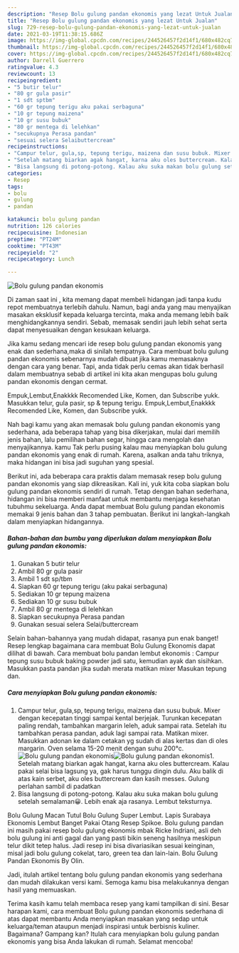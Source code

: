 ```yaml
---
description: "Resep Bolu gulung pandan ekonomis yang lezat Untuk Jualan"
title: "Resep Bolu gulung pandan ekonomis yang lezat Untuk Jualan"
slug: 729-resep-bolu-gulung-pandan-ekonomis-yang-lezat-untuk-jualan
date: 2021-03-19T11:38:15.686Z
image: https://img-global.cpcdn.com/recipes/244526457f2d14f1/680x482cq70/bolu-gulung-pandan-ekonomis-foto-resep-utama.jpg
thumbnail: https://img-global.cpcdn.com/recipes/244526457f2d14f1/680x482cq70/bolu-gulung-pandan-ekonomis-foto-resep-utama.jpg
cover: https://img-global.cpcdn.com/recipes/244526457f2d14f1/680x482cq70/bolu-gulung-pandan-ekonomis-foto-resep-utama.jpg
author: Darrell Guerrero
ratingvalue: 4.3
reviewcount: 13
recipeingredient:
- "5 butir telur"
- "80 gr gula pasir"
- "1 sdt sptbm"
- "60 gr tepung terigu aku pakai serbaguna"
- "10 gr tepung maizena"
- "10 gr susu bubuk"
- "80 gr mentega di lelehkan"
- "secukupnya Perasa pandan"
- "sesuai selera Selaibuttercream"
recipeinstructions:
- "Campur telur, gula,sp, tepung terigu, maizena dan susu bubuk. Mixer dengan kecepatan tinggi sampai kental berjejak. Turunkan kecepatan paling rendah, tambahkan margarin leleh, aduk sampai rata. Setelah itu tambahkan perasa pandan, aduk lagi sampai rata. Matikan mixer. Masukkan adonan ke dalam cetakan yg sudah di alas kertas dan di oles margarin. Oven selama 15-20 menit dengan suhu 200°c."
- "Setelah matang biarkan agak hangat, karna aku oles buttercream. Kalau pakai selai bisa lagsung ya, gak harus tunggu dingin dulu. Aku balik di atas kain serbet, aku oles buttercream dan kasih messes. Gulung perlahan sambil di padatkan"
- "Bisa langsung di potong-potong. Kalau aku suka makan bolu gulung setelah semalaman😀. Lebih enak aja rasanya. Lembut teksturnya."
categories:
- Resep
tags:
- bolu
- gulung
- pandan

katakunci: bolu gulung pandan 
nutrition: 126 calories
recipecuisine: Indonesian
preptime: "PT24M"
cooktime: "PT43M"
recipeyield: "2"
recipecategory: Lunch

---
```



![Bolu gulung pandan ekonomis](https://img-global.cpcdn.com/recipes/244526457f2d14f1/680x482cq70/bolu-gulung-pandan-ekonomis-foto-resep-utama.jpg)

Di zaman  saat ini , kita memang dapat membeli hidangan jadi tanpa kudu repot membuatnya terlebih dahulu. Namun, bagi anda yang mau menyajikan masakan eksklusif kepada keluarga tercinta, maka anda memang lebih baik menghidangkannya sendiri. Sebab, memasak sendiri jauh lebih sehat serta dapat menyesuaikan dengan kesukaan keluarga.

Jika kamu sedang mencari ide resep bolu gulung pandan ekonomis yang enak dan sederhana,maka di sinilah tempatnya. Cara membuat bolu gulung pandan ekonomis  sebenarnya mudah dibuat jika kamu memasaknya dengan cara yang benar. Tapi, anda tidak perlu cemas akan tidak berhasil dalam membuatnya 
sebab di artikel ini kita akan mengupas bolu gulung pandan ekonomis dengan cermat.  

Empuk,Lembut,Enakkkk Recomended Like, Komen, dan Subscribe yukk. Masukkan telur, gula pasir, sp &amp; tepung terigu. Empuk,Lembut,Enakkkk Recomended Like, Komen, dan Subscribe yukk.

Nah bagi kamu yang akan memasak bolu gulung pandan ekonomis yang sederhana, ada beberapa tahap yang bisa dikerjakan, mulai dari memilih jenis bahan, lalu pemilihan bahan segar, hingga cara mengolah dan menyajikannya. kamu Tak perlu pusing kalau mau menyiapkan bolu gulung pandan ekonomis yang enak di rumah. Karena, asalkan anda  tahu triknya, maka hidangan ini bisa jadi suguhan yang spesial.

Berikut ini, ada beberapa cara praktis  dalam memasak resep bolu gulung pandan ekonomis yang siap dikreasikan. Kali ini, yuk kita coba siapkan bolu gulung pandan ekonomis sendiri di rumah. Tetap dengan bahan sederhana, hidangan ini bisa memberi manfaat untuk membantu menjaga kesehatan tubuhmu sekeluarga. Anda dapat membuat Bolu gulung pandan ekonomis memakai 9 jenis bahan dan 3 tahap pembuatan. Berikut ini langkah-langkah dalam menyiapkan hidangannya.

<!--inarticleads1-->

##### Bahan-bahan dan bumbu yang diperlukan dalam menyiapkan Bolu gulung pandan ekonomis:

1. Gunakan 5 butir telur
1. Ambil 80 gr gula pasir
1. Ambil 1 sdt sp/tbm
1. Siapkan 60 gr tepung terigu (aku pakai serbaguna)
1. Sediakan 10 gr tepung maizena
1. Sediakan 10 gr susu bubuk
1. Ambil 80 gr mentega di lelehkan
1. Siapkan secukupnya Perasa pandan
1. Gunakan sesuai selera Selai/buttercream


Selain bahan-bahannya yang mudah didapat, rasanya pun enak banget! Resep lengkap bagaimana cara membuat Bolu Gulung Ekonomis dapat dilihat di bawah. Cara membuat bolu pandan lembut ekonomis : Campur tepung susu bubuk baking powder jadi satu, kemudian ayak dan sisihkan. Masukkan pasta pandan jika sudah merata matikan mixer Masukan tepung dan. 

<!--inarticleads2-->

##### Cara menyiapkan Bolu gulung pandan ekonomis:

1. Campur telur, gula,sp, tepung terigu, maizena dan susu bubuk. Mixer dengan kecepatan tinggi sampai kental berjejak. Turunkan kecepatan paling rendah, tambahkan margarin leleh, aduk sampai rata. Setelah itu tambahkan perasa pandan, aduk lagi sampai rata. Matikan mixer. Masukkan adonan ke dalam cetakan yg sudah di alas kertas dan di oles margarin. Oven selama 15-20 menit dengan suhu 200°c.
<img src="https://img-global.cpcdn.com/steps/bedf4ec937c76c15/160x128cq70/bolu-gulung-pandan-ekonomis-langkah-memasak-1-foto.jpg" alt="Bolu gulung pandan ekonomis"><img src="https://img-global.cpcdn.com/steps/2edd13c2f9fb9a70/160x128cq70/bolu-gulung-pandan-ekonomis-langkah-memasak-1-foto.jpg" alt="Bolu gulung pandan ekonomis">1. Setelah matang biarkan agak hangat, karna aku oles buttercream. Kalau pakai selai bisa lagsung ya, gak harus tunggu dingin dulu. Aku balik di atas kain serbet, aku oles buttercream dan kasih messes. Gulung perlahan sambil di padatkan
1. Bisa langsung di potong-potong. Kalau aku suka makan bolu gulung setelah semalaman😀. Lebih enak aja rasanya. Lembut teksturnya.


Bolu Gulung Macan Tutul Bolu Gulung Super Lembut. Lapis Surabaya Ekonomis Lembut Banget Pakai Otang Resep Spikoe. Bolu gulung pandan ini masih pakai resep bolu gulung ekonomis mbak Ricke Indriani, asli deh bolu gulung ini anti gagal dan yang pasti bikin seneng hasilnya meskipun telur dikit tetep halus. Jadi resep ini bisa divariasikan sesuai keinginan, misal jadi bolu gulung cokelat, taro, green tea dan lain-lain. Bolu Gulung Pandan Ekonomis By Olin. 

Jadi, itulah artikel tentang  bolu gulung pandan ekonomis  yang sederhana dan mudah dilakukan versi kami. Semoga kamu bisa melakukannya dengan hasil yang memuaskan. 

Terima kasih kamu telah membaca resep yang kami tampilkan di sini. Besar harapan kami, cara membuat  Bolu gulung pandan ekonomis sederhana di atas dapat membantu Anda menyiapkan masakan yang sedap untuk keluarga/teman ataupun menjadi inspirasi untuk berbisnis kuliner. Bagaimana? Gampang kan? Itulah cara menyiapkan bolu gulung pandan ekonomis yang bisa Anda lakukan di rumah. Selamat mencoba!

